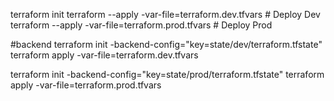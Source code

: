 terraform init
terraform --apply -var-file=terraform.dev.tfvars # Deploy Dev
terraform --apply -var-file=terraform.prod.tfvars # Deploy Prod

#backend
terraform init -backend-config="key=state/dev/terraform.tfstate"
terraform apply -var-file=terraform.dev.tfvars

terraform init -backend-config="key=state/prod/terraform.tfstate"
terraform apply -var-file=terraform.prod.tfvars

